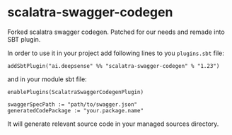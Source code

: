 # scalatra-swagger-codegen
Forked scalatra swagger codegen. Patched for our needs and remade into SBT plugin.

In order to use it in your project add following lines to you `plugins.sbt` file:

```
addSbtPlugin("ai.deepsense" %% "scalatra-swagger-codegen" % "1.23")
```
and in your module sbt file:
```
enablePlugins(ScalatraSwaggerCodegenPlugin)
 
swaggerSpecPath := "path/to/swagger.json"
generatedCodePackage := "your.package.name"
```
It will generate relevant source code in your managed sources directory.
